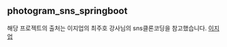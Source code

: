 ## photogram_sns_springboot

해당 프로젝트의 출처는 
이지업의 최주호 강사님의 sns클론코딩을 참고했습니다.
[이지업](https://easyupclass.e-itwill.com/course/course_view.jsp?id=27&rtype=0&ch=course#cview2)

